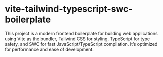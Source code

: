 # vite-tailwind-typescript-swc-boilerplate
This project is a modern frontend boilerplate for building web applications using Vite as the bundler, Tailwind CSS for styling, TypeScript for type safety, and SWC for fast JavaScript/TypeScript compilation. It’s optimized for performance and ease of development.
